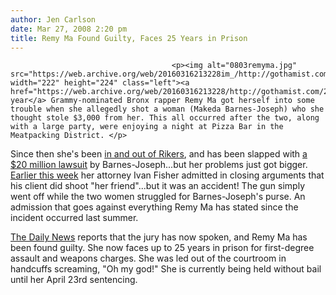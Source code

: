 ```yaml
---
author: Jen Carlson
date: Mar 27, 2008 2:20 pm
title: Remy Ma Found Guilty, Faces 25 Years in Prison
---
```


	
										<p><img alt="0803remyma.jpg" src="https://web.archive.org/web/20160316213228im_/http://gothamist.com/attachments/arts_jen/0803remyma.jpg" width="222" height="224" class="left"><a href="https://web.archive.org/web/20160316213228/http://gothamist.com/2007/07/16/remy.php">Last year</a> Grammy-nominated Bronx rapper Remy Ma got herself into some trouble when she allegedly shot a woman (Makeda Barnes-Joseph) who she thought stole $3,000 from her. This all occurred after the two, along with a large party, were enjoying a night at Pizza Bar in the Meatpacking District. </p>

<p>Since then she&apos;s been <a href="https://web.archive.org/web/20160316213228/http://gothamist.com/2007/08/15/remy_ma_is_free.php">in and out of Rikers</a>, and has been slapped with <a href="https://web.archive.org/web/20160316213228/http://gothamist.com/2007/12/22/remy_ma_slapped.php">a $20 million lawsuit</a> by Barnes-Joseph...but her problems just got bigger. <a href="https://web.archive.org/web/20160316213228/http://www.mtv.com/news/articles/1584003/20080324/ma__remy.jhtml">Earlier this week</a> her attorney Ivan Fisher admitted in closing arguments that his client did shoot &quot;her friend&quot;...but it was an accident! The gun simply went off while the two women struggled for Barnes-Joseph&apos;s purse. An admission that goes against everything Remy Ma has stated since the incident occurred last summer. </p>

<p><a href="https://web.archive.org/web/20160316213228/http://www.nydailynews.com/news/ny_crime/2008/03/27/2008-03-27_bad_girl_rapper_remy_ma_found_guilty_of_.html">The Daily News</a> reports that the jury has now spoken, and Remy Ma has been found guilty. She now faces up to 25 years in prison for first-degree assault and weapons charges. She was led out of the courtroom in handcuffs screaming, &quot;Oh my god!&quot; She is currently being held without bail until her April 23rd sentencing. </p>					
										
									
				